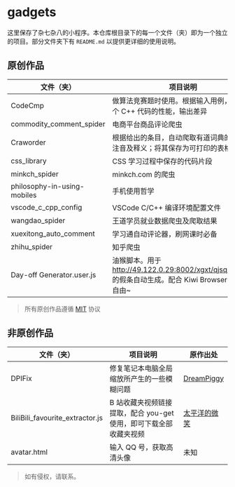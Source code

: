 # gadgets

这里保存了杂七杂八的小程序。本仓库根目录下的每一个文件（夹）即为一个独立的项目。部分文件夹下有 `README.md` 以提供更详细的使用说明。

## 原创作品

|文件（夹）|项目说明|
|---|---|
|CodeCmp|做算法竞赛题时使用。根据输入用例，比较两个 C++ 代码的性能，输出差异|
|commodity_comment_spider|电商平台商品评论爬虫|
|Craworder|根据给出的条目，自动爬取有道词典的单词，注音及释义；将其保存为可打印的表格|
|css_library|CSS 学习过程中保存的代码片段|
|minkch_spider|minkch.com 的爬虫|
|philosophy-in-using-mobiles|手机使用哲学|
|vscode_c_cpp_config|VSCode C/C++ 编译环境配置文件|
|wangdao_spider|王道学员就业数据爬虫及爬取结果|
|xuexitong_auto_comment|学习通自动评论器，刷网课时必备|
|zhihu_spider|知乎爬虫|
|Day-off Generator.user.js|油猴脚本。用于 http://49.122.0.29:8002/xgxt/qjsqbase.do 的假条自动生成。配合 Kiwi Browser，出入自由~|

> 所有原创作品遵循 [MIT](./LICENSE) 协议

## 非原创作品

|文件（夹）|项目说明|原作出处|
|---|---|---|
|DPIFix|修复笔记本电脑全局缩放所产生的一些模糊问题|[DreamPiggy](https://www.zhihu.com/question/33635486/answer/58576398)|
|BiliBili_favourite_extractor.js|B 站收藏夹视频链接提取，配合 you-get 使用，即可下载全部收藏夹视频|[太平洋的微笑](https://www.bilibili.com/video/av98652912/)|
|avatar.html|输入 QQ 号，获取高清头像|未知|

> 如有侵权，请联系。